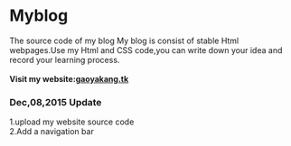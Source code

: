 # Myblog

The source code of my blog
My blog is consist of stable Html webpages.Use my Html and CSS code,you can write down your idea and record your learning process.<br><br>
<strong>Visit my website:<a href="gaoyakang.tk">gaoyakang.tk</a></strong>
<h3>Dec,08,2015 Update</h3>
1.upload my website source code<br>
2.Add a navigation bar<br>

